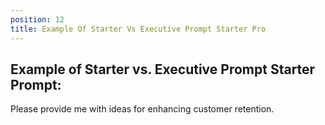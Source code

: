 ```yaml
---
position: 12
title: Example Of Starter Vs Executive Prompt Starter Pro
---
```


## Example of Starter vs. Executive Prompt Starter Prompt:

Please provide me with ideas for enhancing customer retention.